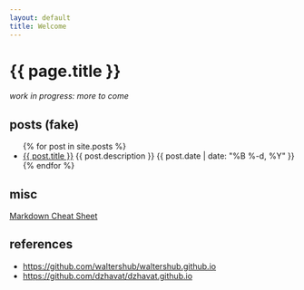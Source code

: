 ```yaml
---
layout: default
title: Welcome
---
```


# {{ page.title }}

_work in progress: more to come_

## posts (fake)
<ul class="posts">
  {% for post in site.posts %}
    <li class="post">
      <a href="{{ post.url }}">{{ post.title }}</a>
      <span>{{ post.description }}</span>
      <time class="publish-date" datetime="{{ post.date | date: '%F' }}">
        {{ post.date | date: "%B %-d, %Y" }}
      </time>
    </li>
  {% endfor %}
</ul>

## misc
[Markdown Cheat Sheet](https://github.com/mundimark/quickrefs/blob/master/HTML.md)

## references
- https://github.com/waltershub/waltershub.github.io
- https://github.com/dzhavat/dzhavat.github.io


